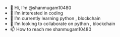 - 👋 Hi, I’m @shanmugam10480
- 👀 I’m interested in coding 
- 🌱 I’m currently learning python , blockchain
- 💞️ I’m looking to collaborate on python , blockchain
- 📫 How to reach me shanmugam10480

<!---
shanmugam10480/shanmugam10480 is a ✨ special ✨ repository because its `README.md` (this file) appears on your GitHub profile.
You can click the Preview link to take a look at your changes.
--->
